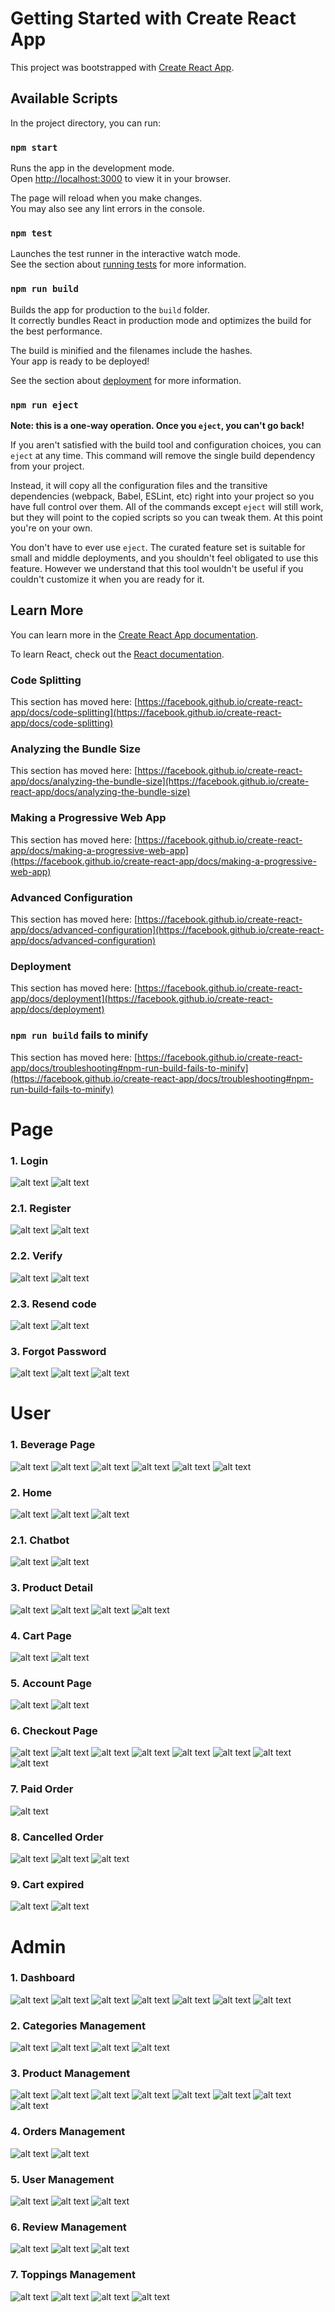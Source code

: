 # Getting Started with Create React App

This project was bootstrapped with [Create React App](https://github.com/facebook/create-react-app).

## Available Scripts

In the project directory, you can run:

### `npm start`

Runs the app in the development mode.\
Open [http://localhost:3000](http://localhost:3000) to view it in your browser.

The page will reload when you make changes.\
You may also see any lint errors in the console.

### `npm test`

Launches the test runner in the interactive watch mode.\
See the section about [running tests](https://facebook.github.io/create-react-app/docs/running-tests) for more information.

### `npm run build`

Builds the app for production to the `build` folder.\
It correctly bundles React in production mode and optimizes the build for the best performance.

The build is minified and the filenames include the hashes.\
Your app is ready to be deployed!

See the section about [deployment](https://facebook.github.io/create-react-app/docs/deployment) for more information.

### `npm run eject`

**Note: this is a one-way operation. Once you `eject`, you can't go back!**

If you aren't satisfied with the build tool and configuration choices, you can `eject` at any time. This command will remove the single build dependency from your project.

Instead, it will copy all the configuration files and the transitive dependencies (webpack, Babel, ESLint, etc) right into your project so you have full control over them. All of the commands except `eject` will still work, but they will point to the copied scripts so you can tweak them. At this point you're on your own.

You don't have to ever use `eject`. The curated feature set is suitable for small and middle deployments, and you shouldn't feel obligated to use this feature. However we understand that this tool wouldn't be useful if you couldn't customize it when you are ready for it.

## Learn More

You can learn more in the [Create React App documentation](https://facebook.github.io/create-react-app/docs/getting-started).

To learn React, check out the [React documentation](https://reactjs.org/).

### Code Splitting

This section has moved here: [https://facebook.github.io/create-react-app/docs/code-splitting](https://facebook.github.io/create-react-app/docs/code-splitting)

### Analyzing the Bundle Size

This section has moved here: [https://facebook.github.io/create-react-app/docs/analyzing-the-bundle-size](https://facebook.github.io/create-react-app/docs/analyzing-the-bundle-size)

### Making a Progressive Web App

This section has moved here: [https://facebook.github.io/create-react-app/docs/making-a-progressive-web-app](https://facebook.github.io/create-react-app/docs/making-a-progressive-web-app)

### Advanced Configuration

This section has moved here: [https://facebook.github.io/create-react-app/docs/advanced-configuration](https://facebook.github.io/create-react-app/docs/advanced-configuration)

### Deployment

This section has moved here: [https://facebook.github.io/create-react-app/docs/deployment](https://facebook.github.io/create-react-app/docs/deployment)

### `npm run build` fails to minify

This section has moved here: [https://facebook.github.io/create-react-app/docs/troubleshooting#npm-run-build-fails-to-minify](https://facebook.github.io/create-react-app/docs/troubleshooting#npm-run-build-fails-to-minify)

# Page

### 1. Login

![alt text](data/image-69.png)
![alt text](data/image-60.png)

### 2.1. Register

![alt text](data/image-68.png)
![alt text](data/image-67.png)

### 2.2. Verify

![alt text](data/image-63.png)
![alt text](data/image-64.png)

### 2.3. Resend code

![alt text](data/image-65.png)
![alt text](data/image-66.png)

### 3. Forgot Password

![alt text](data/image-70.png)
![alt text](data/image-61.png)
![alt text](data/image-71.png)

# User

### 1. Beverage Page

![alt text](data/image-34.png)
![alt text](data/image-35.png)
![alt text](data/image-36.png)
![alt text](data/image-37.png)
![alt text](data/image-38.png)
![alt text](data/image-39.png)

### 2. Home

![alt text](data/image-40.png)
![alt text](data/image-41.png)
![alt text](data/image-9.png)

### 2.1. Chatbot

![alt text](data/image-58.png)
![alt text](data/image-59.png)

### 3. Product Detail

![alt text](data/image-42.png)
![alt text](data/image-44.png)
![alt text](data/image-45.png)
![alt text](data/image-43.png)

### 4. Cart Page

![alt text](data/image-46.png)
![alt text](data/image-47.png)

### 5. Account Page

![alt text](data/image-48.png)
![alt text](data/image-49.png)

### 6. Checkout Page

![alt text](data/image-52.png)
![alt text](data/image-53.png)
![alt text](data/image-79.png)
![alt text](data/image-55.png)
![alt text](data/image-80.png)
![alt text](data/image-72.png)
![alt text](data/image-73.png)
![alt text](data/image-74.png)

### 7. Paid Order

![alt text](data/image-50.png)

### 8. Cancelled Order

![alt text](data/image-75.png)
![alt text](data/image-76.png)
![alt text](data/image-51.png)

### 9. Cart expired

![alt text](data/image-77.png)
![alt text](data/image-78.png)

# Admin

### 1. Dashboard

![alt text](<data/Screenshot 2025-06-21 205910.png>)
![alt text](<data/Screenshot 2025-06-21 210006.png>)
![alt text](<data/Screenshot 2025-06-21 210020.png>)
![alt text](<data/Screenshot 2025-06-21 210051.png>)
![alt text](<data/Screenshot 2025-06-21 210109.png>)
![alt text](<data/Screenshot 2025-06-21 210129.png>)
![alt text](<data/Screenshot 2025-06-21 210147.png>)

### 2. Categories Management

![alt text](<data/Screenshot 2025-06-21 210208.png>)
![alt text](<data/Screenshot 2025-06-21 210224.png>)
![alt text](<data/Screenshot 2025-06-21 210240.png>)
![alt text](<data/Screenshot 2025-06-21 210252.png>)

### 3. Product Management

![alt text](<data/Screenshot 2025-06-21 210314.png>)
![alt text](<data/Screenshot 2025-06-21 210358.png>)
![alt text](<data/Screenshot 2025-06-21 210432.png>)
![alt text](data/image.png)
![alt text](data/image-1.png)
![alt text](data/image-2.png)
![alt text](data/image-3.png)
![alt text](data/image-4.png)

### 4. Orders Management

![alt text](<data/Screenshot 2025-06-21 210743.png>)
![alt text](data/image-5.png)

### 5. User Management

![alt text](<data/Screenshot 2025-06-21 210857.png>)
![alt text](data/image-6.png)
![alt text](data/image-7.png)

### 6. Review Management

![alt text](<data/Screenshot 2025-06-21 211127.png>)
![alt text](<data/Screenshot 2025-06-21 211142.png>)
![alt text](data/image-8.png)

### 7. Toppings Management

![alt text](data/image-28.png)
![alt text](data/image-29.png)
![alt text](data/image-30.png)
![alt text](data/image-31.png)
